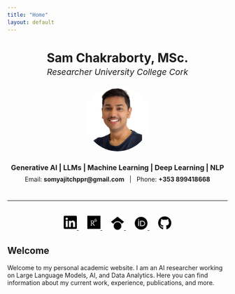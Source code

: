 ```yaml
---
title: "Home"
layout: default
---
```


<!-- Main heading area -->
<div style="text-align: center; margin-bottom: 1rem;">
  <h1 style="margin-bottom: 0.2rem;">Sam Chakraborty, MSc.</h1>
  <p style="font-size: 1.2rem; font-style: italic; margin-top: 0;">Researcher University College Cork</p>
</div>

<!-- Profile photo and short "tagline" row -->
<div style="display: flex; justify-content: center; align-items: center; flex-wrap: wrap; gap: 1rem;">
  <!-- Profile photo -->
  <div>
    <img src="assets/img/prof.png" alt="Profile Photo" width="150" style="border-radius:50%;">
  </div>
  <!-- Text block to the right (for larger screens) -->
  <div style="text-align:center;">
    <p style="font-weight:bold; font-size:1rem; margin: 0.5rem 0;">
      Generative AI | LLMs | Machine Learning | Deep Learning | NLP
    </p>
    <p style="margin:0.5rem 0;">
      Email: <strong>somyajitchppr@gmail.com</strong> &nbsp; | &nbsp; 
      Phone: <strong>+353 899418668</strong>
    </p>
  </div>
</div>

<hr style="margin: 2rem 0;">

<!-- Social icons row -->
<div style="text-align: center; margin-bottom: 2rem;">
  <!-- LinkedIn -->
  <a href="https://www.linkedin.com/in/somyajit-sam-chakraborty/" target="_blank" style="margin:0 10px;">
    <img src="assets/img/icons/linkedin-brands.svg" alt="LinkedIn" width="30" />
  </a>
  
  <!-- ResearchGate -->
  <a href="https://www.researchgate.net/profile/Somyajit-Chakraborty/" target="_blank" style="margin:0 10px;">
    <img src="assets/img/icons/researchgate-brands.svg" alt="ResearchGate" width="30" />
  </a>

  <!-- Google Scholar -->
  <a href="https://scholar.google.com/citations?user=R9Wr3yQAAAAJ&hl=en&oi=ao" target="_blank" style="margin:0 10px;">
    <img src="assets/img/icons/google-scholar-brands.svg" alt="Google Scholar" width="30" />
  </a>

  <!-- ORCID -->
  <a href="https://orcid.org/0000-0002-2038-5169" target="_blank" style="margin:0 10px;">
    <img src="assets/img/icons/orcid-brands.svg" alt="ORCID" width="30" />
  </a>

  <!-- GitHub -->
  <a href="https://github.com/Samsomyajit" target="_blank" style="margin:0 10px;">
    <img src="assets/img/icons/github-brands.svg" alt="GitHub" width="30" />
  </a>
</div>

<!-- Intro / Welcome section -->
## Welcome
Welcome to my personal academic website. I am an AI researcher working on Large Language Models, AI, and Data Analytics. Here you can find information about my current work, experience, publications, and more.
